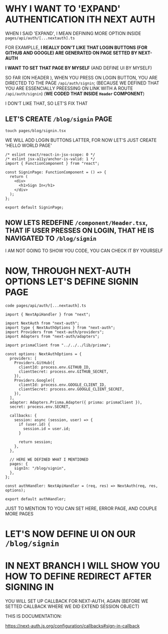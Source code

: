 # WHY I WANT TO 'EXPAND' AUTHENTICATION ITH NEXT AUTH

WHEN I SAID 'EXPAND', I MEAN DEFINING MORE OPTION INSIDE `pages/api/auth/[...nextauth].ts`

FOR EXAMPLLE, **I REALLY DON'T LIKE THAT LOGIN BUTTONS (FOR GITHUB AND GOOGLE) ARE GENERATED ON PAGE SETTED BY NEXT-AUTH**

**I WANT TO SET THAT PAGE BY MYSELF** (AND DEFINE UI BY MYSELF)

SO FAR (ON HEADER ), WHEN YOU PRESS ON LOGIN BUTTON, YOU ARE DIRECTED TO THE PAGE `/api/auth/signin`; (BECAUSE WE DEFINED THAT YOU ARE ESSENCIALLY PREESSING ON LINK WITH A ROUTE `/api/auth/signin`) (**WE CODED THAT INSIDE `Header` COMPONENT**)

I DON'T LIKE THAT, SO LET'S FIX THAT

## LET'S CREATE `/blog/signin` PAGE

```
touch pages/blog/signin.tsx
```

WE WILL ADD LOGIN BUTTONS LATTER, FOR NOW LET'S JUST CREATE 'HELLO WORLD PAGE'

```tsx
/* eslint react/react-in-jsx-scope: 0 */
/* eslint jsx-a11y/anchor-is-valid: 1 */
import { FunctionComponent } from "react";

const SigninPage: FunctionComponent = () => {
  return (
    <div>
      <h1>Sign In</h1>
    </div>
  );
};

export default SigninPage;
```

## NOW LETS REDEFINE `/component/Header.tsx`, THAT IF USER PRESSES ON LOGIN, THAT HE IS NAVIGATED TO `/blog/signin`

I AM NOT GOING TO SHOW YOU CODE, YOU CAN CHECK IT BY YOURSELF

# NOW, THROUGH NEXT-AUTH OPTIONS LET'S DEFINE SIGNIN PAGE

```
code pages/api/auth/[...nextauth].ts
```

```tsx
import { NextApiHandler } from "next";

import NextAuth from "next-auth";
import type { NextAuthOptions } from "next-auth";
import Providers from "next-auth/providers";
import Adapters from "next-auth/adapters";

import prismaClient from "../../../lib/prisma";

const options: NextAuthOptions = {
  providers: [
    Providers.GitHub({
      clientId: process.env.GITHUB_ID,
      clientSecret: process.env.GITHUB_SECRET,
    }),
    Providers.Google({
      clientId: process.env.GOOGLE_CLIENT_ID,
      clientSecret: process.env.GOOGLE_CLIENT_SECRET,
    }),
  ],
  adapter: Adapters.Prisma.Adapter({ prisma: prismaClient }),
  secret: process.env.SECRET,

  callbacks: {
    session: async (session, user) => {
      if (user.id) {
        session.id = user.id;
      }

      return session;
    },
  },

  // HERE WE DEFINED WHAT I MENTIONED
  pages: {
    signIn: "/blog/signin",
  },
};

const authHandler: NextApiHandler = (req, res) => NextAuth(req, res, options);

export default authHandler;

```

JUST TO MENTION TO YOU CAN SET HERE, ERROR PAGE, AND COUPLE MORE PAGES

# LET'S NOW DEFINE UI ON OUR `/blog/signin`



# IN NEXT BRANCH I WILL SHOW YOU HOW TO DEFINE REDIRECT AFTER SIGNING IN

YOU WILL SET UP CALLBACK FOR NEXT-AUTH, AGAIN (BEFORE WE SETTED CALLBACK WHERE WE DID EXTEND SESSION OBJECT)

THIS IS DOCUMENTATION:

<https://next-auth.js.org/configuration/callbacks#sign-in-callback>

